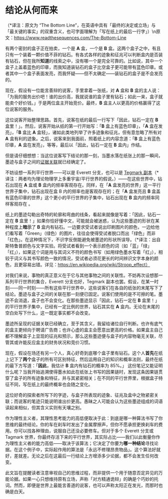 # 结论从何而来

（*译注：原文为 “The Bottom Line”，在英语中具有「最终的决定或立场」与「最关键的事实」的双重含义，也可字面理解为「写在纸上的最后一行字」）\n原文：https://www.readthesequences.com/The-Bottom-Line

有两个密封的盒子正在拍卖，一个是 **A** 盒，一个是 **B** 盒。这两个盒子之中，有且只有一个装着一颗价值不菲的钻石。有各式各样的迹象和征兆可以判断盒内是否装有钻石，但在我所**知道**的线索之中，没有哪一个是完全可靠的。比如说，其中一个盒子上盖着蓝色的印章，而我知道装钻石的盒子比空盒子更可能带有蓝色印章。或者其中一个盒子表面发亮，而我怀疑——但不太确定——装钻石的盒子是不会发亮的。

现在，假设有一位能言善辩的说客，手里拿着一张纸，对 **A** 盒和 **B** 盒的主人说：「为我的服务出价吧！谁的出价高，我就说谁的盒子里有钻石；如此一来，盒子就能卖个好价钱。」于是两位盒主开始竞价。最终，**B** 盒主人以更高的价格赢得了这位说客的服务。

这位说客开始整理思路。首先，说客在纸的最后一行写下「因此，钻石一定在 **B** 盒里！」。然后，说客开始从纸的第一行开始写：「**B** 盒上有蓝色印章」，「**A** 盒在发亮」，「**B** 盒比 **A** 盒轻」，诸如此类地列举了许多迹象和征兆，但有意忽略了所有对 **A** 盒有利的迹象。之后，说客来到我面前，照着纸上的内容念道：「**B** 盒上有蓝色印章，**A** 盒在发亮」，等等，最后以「因此，钻石一定在 **B** 盒内」作结。

但是请仔细想想：当这位说客写下结论的那一刻，当墨水落在纸张上的那一瞬间，墨迹与盒子之间的[证据关联](https://www.readthesequences.com/What-Is-Evidence)就已经确定了。

不妨设想一系列平行世界——可以是 Everett 分支，也可以是 [Tegmark 副本](https://arxiv.org/abs/astro-ph/0302131)（\*译注：两者均为理论物理学上多重宇宙/平行世界的假说。）——在这些世界中，钻石出现在 **A** 盒或 **B** 盒内的频率客观存在。同样，在「**A** 盒发亮的世界」这一平行世界子集中，钻石出现在盒 B 内的频率也是客观存在的；在「**A** 盒发亮且 **B** 盒盖有蓝色印章的世界」这个更小的平行世界的子集中，钻石出现在 **B** 盒内的频率同样客观存在 。

纸上的墨迹勾勒出奇特的轮廓和弯曲的线条，看起来就像是写着：「因此，钻石一定在 **B** 盒里！」如果你恰好懂中文，可能就会被迷惑，认为这些墨迹的形状在某种程度上**暗示**了 **B** 盒内有钻石。一边要求受试者说出印刷图片的颜色，一边给他们看写着「Green」（绿色）的图片，往往会使得受试者脱口而出「绿色」而非「红色」。在这种情况下，不识字反倒能避免被墨迹的形状所误导。（\*译注：出自斯特鲁普颜色与文字实验。将受试者看到一个表示颜色的词（如「蓝」「绿」「红」），如果这个词是用与其词义不符的颜色书写（如用绿色墨水写着「红」），相较于词义与其书写颜色一致的情况，受试者必须花更长的时间辨识文字本身的颜色，且更容易出错。详见：https://en.wikipedia.org/wiki/Stroop_effect）

对我们来说，事物的真正意义在于它与其他事物之间的关联性。不妨再次设想那一系列平行世界的集合，Everett 分支也好，Tegmark 副本也罢。假设，在某一时刻——同一时刻——所有这些平行世界中，这些说客们在各自的纸张的末尾写下了结论。墨迹与盒子之间的关联在那一刻便已固定。说客们使用的是不可擦的笔。墨迹不会消退，盒子也不会变化。在那些墨迹显示「因此，钻石一定在 **B** 盒里！」的平行世界子集中，已经有一定比例的世界，钻石其实在 **A** 盒内。无论在末尾的空白处写下什么，这一既定事实都不会改变。

墨迹所呈现的证据关联已经确立，至于其含义，我留给诸位自行判断。也许有底气的盒主更倾向于聘请广告商；也许心虚的盒主会愿意出更高的价格。如果盒主自己都不理解盒子上显现的征兆和预示，那么这些墨迹便与盒子的内容物毫无关联，尽管其或许能反应盒主的财务状况和竞价习惯。

现在，假设在场还有另一个人，真心好奇到底哪个盒子里有钻石。这个人**首先**在纸上记下了**两个**盒子的所有可区别特征，然后运用自己的知识和概率法则，最终在纸的最下方写道：「**因此**，我估计 **B** 盒内有钻石的概率为 85%。」 这份笔记又能证明什么呢？当我开始追溯使得墨水如此在纸张上书写的因果链时，发现这条因果链贯穿了盒子的所有迹象和特征，并与其紧密相关；在不同的平行世界里，根据盒子特征不同，写在纸上的最终概率也会随之变化。

这位好奇的探索者所写下的字迹，与盒子所表现的迹象、征兆及盒中之物紧密关联；而说客的笔迹只能说明谁出价更高。愚昧之人可能会认为这些墨迹组成的词语读起来相似，但其含义实则有天壤之别。

作为理性主义者，其理性思考能力的高低便取决于此：到底是哪一种算法书写了你思维的最终结论。你的车在刹车时发出了金属摩擦声，但你不愿承担更换刹车的费用。你可以找各种理由，说服自己还没必要修车。但对于多个 Everett 分支或 Tagmark 世界，你最终存活下来的平行世界，其实际占比——我们以此衡量你作为理性主义者的能力高低——取决于该算法；它决定了你要为**哪一种结论**寻找论据。在这个例子中，实际起作用的算法是「永远不修理昂贵物品」。这个算法好就好，差就差。无论之后在这最后一行结论上方增添多少论据，都不会发生任何改变。

此文旨在提醒读者注意审视自己的思维过程，而非提供一个用于随意否定异见的万能论据。如果一心只想维持原有立场，声称「对方精通诡辩」的确是个巧妙的托词。然而，即便是世界上最能言善道的说客，也可以声称太阳正在发光，而那时也确是白天。